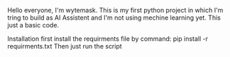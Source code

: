 Hello everyone, I'm wytemask.
This is my first python project in which I'm tring to build as AI Assistent and I'm not using mechine learning yet. This just a basic code.

Installation
first install the requirments file by command: pip install -r requirments.txt
Then just run the script
